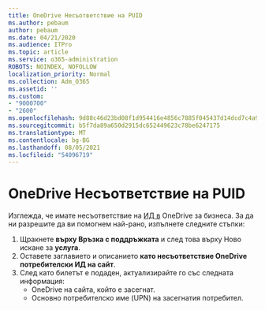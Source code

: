 ```yaml
---
title: OneDrive Несъответствие на PUID
ms.author: pebaum
author: pebaum
ms.date: 04/21/2020
ms.audience: ITPro
ms.topic: article
ms.service: o365-administration
ROBOTS: NOINDEX, NOFOLLOW
localization_priority: Normal
ms.collection: Adm_O365
ms.assetid: ''
ms.custom:
- "9000700"
- "2600"
ms.openlocfilehash: 9d88c46d23bd08f1d954416e4856c7885f045437d14dcd7c4a9c25f0b1288b8f
ms.sourcegitcommit: b5f7da89a650d2915dc652449623c78be6247175
ms.translationtype: MT
ms.contentlocale: bg-BG
ms.lasthandoff: 08/05/2021
ms.locfileid: "54096719"
---
```

# <a name="onedrive-puid-mismatch"></a>OneDrive Несъответствие на PUID

Изглежда, че имате несъответствие на [ИД в](https://docs.microsoft.com/sharepoint/troubleshoot/administration/access-denied-or-need-permission-error-sharepoint-online-or-onedrive-for-business#when-accessing-a-onedrive-site) OneDrive за бизнеса. За да ни разрешите да ви помогнем най-рано, изпълнете следните стъпки:

1. Щракнете  **върху Връзка с поддръжката** и след това върху Ново искане за  **услуга**.
2. Оставете заглавието и описанието **като несъответствие OneDrive потребителски ИД на сайт**.
3. След като билетът е подаден, актуализирайте го със следната информация:
    - OneDrive на сайта, който е засегнат.
    - Основно потребителско име (UPN) на засегнатия потребител.
